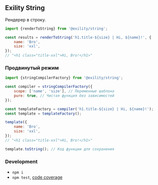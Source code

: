 Exility String
---------------
Рендерер в строку.


```js
import {renderToString} from '@exility/string';

const results = renderToString('h1.title-${size} | Hi, ${name}!', {
	name: 'Bro',
	size: 'xxl',
});
// "<h1 class="title-xxl">Hi, Bro!</h1>"
```


### Продвинутый режим
```js
import {stringCompilerFactory} from '@exility/string';

const compiler = stringCompilerFactory({
	scope: ['name', 'size'], // Переменные шаблона
	pure: true, // Чистая функция без зависимостей
});

const templateFactory = compiler('h1.title-${size} | Hi, ${name}!');
const template = templateFactory();

template({
	name: 'Bro',
	size: 'xxl',
});
// "<h1 class="title-xxl">Hi, Bro!</h1>"

template.toString(); // Код функции для сохранения
```

### Development

 - `npm i`
 - `npm test`, [code coverage](./coverage/lcov-report/index.html)

